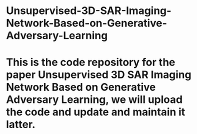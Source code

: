 # Unsupervised-3D-SAR-Imaging-Network-Based-on-Generative-Adversary-Learning

# This is the code repository for the paper Unsupervised 3D SAR Imaging Network Based on Generative Adversary Learning, we will upload the code and update and maintain it latter.
